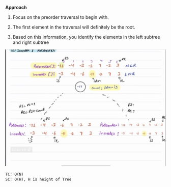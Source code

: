 **Approach**
1) Focus on the preorder traversal to begin with. 

2) The first element in the traversal will definitely be the root. 

3) Based on this information, you identify the elements in the left subtree
and right subtree


![img_1.png](img_1.png)

    TC: O(N)
    SC: O(H), H is height of Tree